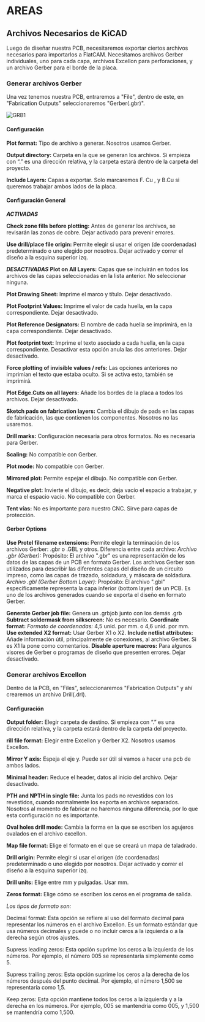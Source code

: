 # AREAS

## Archivos Necesarios de KiCAD

Luego de diseñar nuestra PCB, necesitaremos exportar ciertos archivos necesarios para importarlos a FlatCAM. Necesitamos archivos Gerber individuales, uno para cada capa, archivos Excellon para perforaciones, y un archivo Gerber para el borde de la placa.

### Generar archivos Gerber

Una vez tenemos nuestra PCB, entraremos a "File", dentro de este, en "Fabrication Outputs" seleccionaremos "Gerber(.gbr)".

![GRB1](https://github.com/user-attachments/assets/3459444c-70cc-4b97-8a11-9c8aae53d16f)

#### Configuración

**Plot format:** Tipo de archivo a generar. Nosotros usamos Gerber.

**Output directory:** Carpeta en la que se generan los archivos. Si empieza con “.” es una dirección relativa, y la carpeta estará dentro de la carpeta del proyecto.

**Include Layers:** Capas a exportar. Solo marcaremos F. Cu , y B.Cu si queremos trabajar ambos lados de la placa. 

#### Configuración General
***ACTIVADAS***

**Check zone fills before plotting:** Antes de generar los archivos, se revisarán las zonas de cobre. Dejar activado para prevenir errores. 

**Use drill/place file origin:** Permite elegir si usar el origen (de coordenadas) predeterminado o uno elegido por nosotros.  Dejar activado y correr el diseño a la esquina superior izq.

***DESACTIVADAS***
**Plot on All Layers:** Capas que se incluirán en todos los archivos de las capas seleccionadas en la lista anterior. No seleccionar ninguna. 

**Plot Drawing Sheet:** Imprime el marco y título. Dejar desactivado.

**Plot Footprint Values:** Imprime el valor de cada huella, en la capa correspondiente. Dejar desactivado.

**Plot Reference Designators:** El nombre de cada huella se imprimirá, en la capa correspondiente. Dejar desactivado.

**Plot footprint text:** Imprime el texto asociado a cada huella, en la capa correspondiente. Desactivar esta opción anula las dos anteriores. Dejar desactivado.

**Force plotting of invisible values / refs:** Las opciones anteriores no imprimían el texto que estaba oculto. Si se activa esto, también se imprimirá. 

**Plot Edge.Cuts on all layers:** Añade los bordes de la placa a todos los archivos. Dejar desactivado.

**Sketch pads on fabrication layers:** Cambia el dibujo de pads en las capas de fabricación, las que contienen los componentes. Nosotros no las usaremos.

**Drill marks:** Configuración necesaria para otros formatos. No es necesaria para Gerber.

**Scaling:** No compatible con Gerber. 

**Plot mode:** No compatible con Gerber.

**Mirrored plot:** Permite espejar el dibujo. No compatible con Gerber.

**Negative plot:** Invierte el dibujo, es decir, deja vacío el espacio a trabajar, y marca el espacio vacío. No compatible con Gerber.

**Tent vías:** No es importante para nuestro CNC. Sirve para capas de protección.

#### Gerber Options

**Use Protel filename extensions:** Permite elegir la terminación de los archivos Gerber: .gbr o .GBL y otros. Diferencia entre cada archivo:
*Archivo .gbr (Gerber):*
Propósito: El archivo ".gbr" es una representación de los datos de las capas de un PCB en formato Gerber. Los archivos Gerber son utilizados para describir las diferentes capas del diseño de un circuito impreso, como las capas de trazado, soldadura, y máscara de soldadura.
*Archivo .gbl (Gerber Bottom Layer):*
Propósito: El archivo ".gbl" específicamente representa la capa inferior (bottom layer) de un PCB. Es uno de los archivos generados cuando se exporta el diseño en formato Gerber.

**Generate Gerber job file:** Genera un .grbjob junto con los demás .grb 
**Subtract soldermask from silkscreen:** No es necesario. 
**Coordinate format:** *Formato de coordenadas:* 4,5 unid. por mm. o 4,6 unid. por mm. 
**Use extended X2 format:** Usar Gerber X1 o X2. 
**Include netlist attributes:** Añade información útil, principalmente de conexiones, al archivo Gerber. Si es X1 la pone como comentarios.
**Disable aperture macros:** Para algunos visores de Gerber o programas de diseño que presenten errores. Dejar desactivado.

### Generar archivos Excellon

Dentro de la PCB, en "Files", seleccionaremos "Fabrication Outputs" y ahí crearemos un archivo Drill(.drl).

#### Configuración

**Output folder:** Elegir carpeta de destino. Si empieza con “.” es una dirección relativa, y la carpeta estará dentro de la carpeta del proyecto.

**rill file format:** Elegir entre Excellon y Gerber X2. Nosotros usamos Excellon.

**Mirror Y axis:** Espeja el eje y. Puede ser útil si vamos a hacer una pcb de ambos lados. 

**Minimal header:** Reduce el header, datos al inicio del archivo. Dejar desactivado.

**PTH and NPTH in single file:** Junta los pads no revestidos con los revestidos, cuando normalmente los exporta en archivos separados. Nosotros al momento de fabricar no haremos ninguna diferencia, por lo que esta configuración no es importante. 

**Oval holes drill mode:** Cambia la forma en la que se escriben los agujeros ovalados en el archivo excellon.

**Map file format:** Elige el formato en el que se creará un mapa de taladrado. 

**Drill origin:** Permite elegir si usar el origen (de coordenadas) predeterminado o uno elegido por nosotros. Dejar activado y correr el diseño a la esquina superior izq.

**Drill units:** Elige entre mm y pulgadas. Usar mm.

**Zeros format:** Elige cómo se escriben los ceros en el programa de salida. 

*Los tipos de formato son:*

Decimal format: Esta opción se refiere al uso del formato decimal para representar los números en el archivo Excellon. Es un formato estándar que usa números decimales y puede o no incluir ceros a la izquierda o a la derecha según otros ajustes.

Supress leading zeros: Esta opción suprime los ceros a la izquierda de los números. Por ejemplo, el número 005 se representaría simplemente como 5.

Supress trailing zeros: Esta opción suprime los ceros a la derecha de los números después del punto decimal. Por ejemplo, el número 1,500 se representaría como 1,5.

Keep zeros: Esta opción mantiene todos los ceros a la izquierda y a la derecha en los números. Por ejemplo, 005 se mantendría como 005, y 1,500 se mantendría como 1,500.

